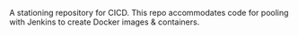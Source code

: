 A stationing repository for CICD. This repo accommodates code for pooling with Jenkins to create Docker images & containers.
